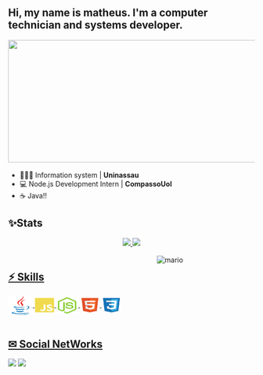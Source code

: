 
## Hi, my name is matheus. I'm a computer technician and systems developer.

<img height="250" width="850" src="https://user-images.githubusercontent.com/83426602/148673032-78ed82b0-7074-417d-9da5-c183eb915789.gif">

- 👨🏽‍💻 Information system | **Uninassau**  
- 💻 Node.js Development Intern | **CompassoUol**
- ☕ Java!!

## ✨Stats

<div align="center">
  <a href="https://github.com/MathLopes1">
  <img height="180em" src="https://github-readme-stats.vercel.app/api?username=MathLopes1&show_icons=true&theme=dracula&include_all_commits=true&count_private=true"/>
  <img height="180em" src="https://github-readme-stats.vercel.app/api/top-langs/?username=MathLopes1&layout=compact&langs_count=7&theme=dracula"/>
</div>
  
  <br>

  <img src="https://i.pinimg.com/originals/e7/dd/c1/e7ddc1210289712ccf189faf56c756be.gif"  width="200" align="right" alt="mario">
  
## ⚡ Skills
  
<div style="display: inline_block">
    <img align="center" alt="Math-Java" height="40" width="50" src="https://raw.githubusercontent.com/devicons/devicon/2ae2a900d2f041da66e950e4d48052658d850630/icons/java/java-original.svg">
  <img align="center" alt="Math-Js" height="30" width="40" src="https://raw.githubusercontent.com/devicons/devicon/master/icons/javascript/javascript-plain.svg">
   <img align="center" alt="Math-Node" height="35" width="45"  src="https://raw.githubusercontent.com/devicons/devicon/2ae2a900d2f041da66e950e4d48052658d850630/icons/nodejs/nodejs-original.svg">
  <img align="center" alt="Math-HTML" height="30" width="40" src="https://raw.githubusercontent.com/devicons/devicon/master/icons/html5/html5-original.svg">
  <img align="center" alt="Math-CSS" height="30" width="40" src="https://raw.githubusercontent.com/devicons/devicon/master/icons/css3/css3-original.svg">

</div>
  
  <br>
  
## ✉ Social NetWorks
 
<div> 
  <a href = "mailto:iamatheuslopes@gmail.com"><img src="https://img.shields.io/badge/-Gmail-%23333?style=for-the-badge&logo=gmail&logoColor=white" target="_blank"></a>
  <a href="www.linkedin.com/in/matheus-lopes-05b85b1a5" target="_blank"><img src="https://img.shields.io/badge/-LinkedIn-%230077B5?style=for-the-badge&logo=linkedin&logoColor=white" target="_blank"></a> 
 
</div>
